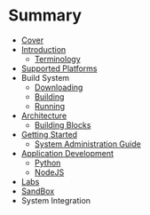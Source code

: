 # Summary

* [Cover](README.md)
* [Introduction](documentation/Introduction.md)
   * [Terminology](documentation/Terminology.md)
* [Supported Platforms](documentation/SupportedPlatforms.md)
* Build System
   * [Downloading](documentation/Downloading.md)
   * [Building](documentation/Building.md)
   * [Running](documentation/Running.md)
* [Architecture](documentation/Architecture.md)
   * [Building Blocks](documentation/BuildingBlocks.md)
* [Getting Started](documentation/GettingStarted.md)
   * [System Administration Guide](documentation/SystemAdministrationGuide.md)
* [Application Development](documentation/ApplicationDevelopment.md)
   * [Python](documentation/Python.md)
   * [NodeJS](documentation/NodeJs.md)
* [Labs](documentation/Labs.md)
* [SandBox](documentation/Sandbox.md)
* System Integration

